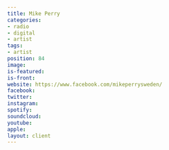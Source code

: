 ```yaml
---
title: Mike Perry
categories:
- radio
- digital
- artist
tags:
- artist
position: 84
image: 
is-featured: 
is-front: 
website: https://www.facebook.com/mikeperrysweden/
facebook: 
twitter: 
instagram: 
spotify: 
soundcloud: 
youtube: 
apple: 
layout: client
---
```


